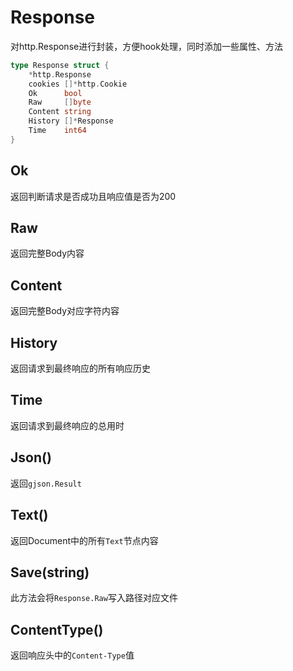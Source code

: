 # Response

对http.Response进行封装，方便hook处理，同时添加一些属性、方法

```go
type Response struct {
    *http.Response
    cookies []*http.Cookie
    Ok      bool
    Raw     []byte
    Content string
    History []*Response
    Time    int64
}
```

## Ok 

返回判断请求是否成功且响应值是否为200

## Raw

返回完整Body内容

## Content

返回完整Body对应字符内容

## History

返回请求到最终响应的所有响应历史

## Time

返回请求到最终响应的总用时

## Json()

返回`gjson.Result`

## Text()

返回Document中的所有`Text`节点内容

## Save(string)

此方法会将`Response.Raw`写入路径对应文件

## ContentType()

返回响应头中的`Content-Type`值